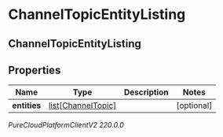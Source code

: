 # ChannelTopicEntityListing

## ChannelTopicEntityListing

## Properties

|Name | Type | Description | Notes|
|------------ | ------------- | ------------- | -------------|
| **entities** | [list[ChannelTopic]](ChannelTopic) |  | [optional] |



_PureCloudPlatformClientV2 220.0.0_
